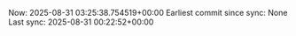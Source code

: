 Now: 2025-08-31 03:25:38.754519+00:00 Earliest commit since sync: None Last sync: 2025-08-31 00:22:52+00:00
